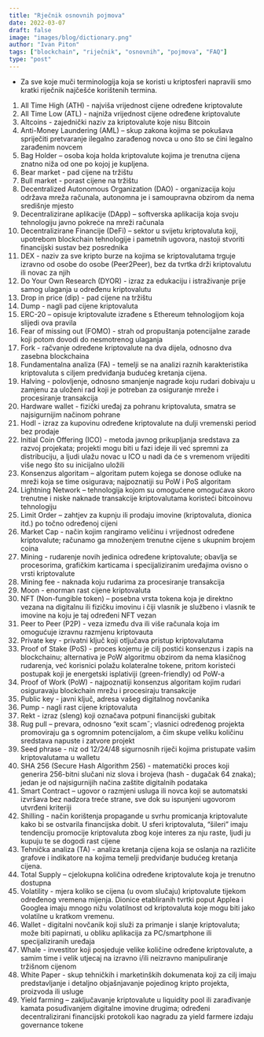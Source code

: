 ```yaml
---
title: "Rječnik osnovnih pojmova"
date: 2022-03-07
draft: false
image: "images/blog/dictionary.png"
author: "Ivan Piton"
tags: ["blockchain", "riječnik", "osnovnih", "pojmova", "FAQ"]
type: "post"
---
```


- Za sve koje muči terminologija koja se koristi u kriptosferi napravili smo kratki riječnik najčešće korištenih termina.



1. All Time High (ATH) - najviša vrijednost cijene određene kriptovalute
2. All Time Low (ATL) - najniža vrijednost cijene određene kriptovalute
3. Altcoins - zajednički naziv za kriptovalute koje nisu Bitcoin
4. Anti-Money Laundering (AML) – skup zakona kojima se pokušava spriječiti pretvaranje ilegalno zarađenog novca u ono što se čini legalno zarađenim novcem
5. Bag Holder – osoba koja holda kriptovalute kojima je trenutna cijena znatno niža od one po kojoj je kupljena.
6. Bear market - pad cijene na tržištu
7. Bull market - porast cijene na tržištu
8. Decentralized Autonomous Organization (DAO) - organizacija koju održava mreža računala, autonomna je i samoupravna obzirom da nema središnje mjesto
9. Decentralizirane aplikacije (DApp) – softverska aplikacija koja svoju tehnologiju javno pokreće na mreži računala
10. Decentralizirane Financije (DeFi) – sektor u svijetu kriptovaluta koji, upotrebom blockchain tehnologije i pametnih ugovora, nastoji stvoriti financijski sustav bez posrednika
11. DEX - naziv za sve kripto burze na kojima se kriptovalutama trguje izravno od osobe do osobe (Peer2Peer), bez da tvrtka drži kriptovalutu ili novac za njih
12. Do Your Own Research (DYOR) - izraz za edukaciju i istraživanje prije samog ulaganja u određenu kriptovalutu
13. Drop in price (dip) - pad cijene na tržištu
14. Dump - nagli pad cijene kriptovaluta
15. ERC-20 – opisuje kriptovalute izrađene s Ethereum tehnologijom koja slijedi ova pravila
16. Fear of missing out (FOMO) - strah od propuštanja potencijalne zarade koji potom dovodi do nesmotrenog ulaganja
17. Fork - račvanje određene kriptovalute na dva dijela, odnosno dva zasebna blockchaina
18. Fundamentalna analiza (FA) - temelji se na analizi raznih karakteristika kriptovaluta s ciljem predviđanja budućeg kretanja cijena.
19. Halving - polovljenje, odnosno smanjenje nagrade koju rudari dobivaju u zamjenu za uloženi rad koji je potreban za osiguranje mreže i procesiranje transakcija
20. Hardware wallet - fizički uređaj za pohranu kriptovaluta, smatra se najsigurnijim načinom pohrane
21. Hodl - izraz za kupovinu određene kriptovalute na dulji vremenski period bez prodaje
22. Initial Coin Offering (ICO) - metoda javnog prikupljanja sredstava za razvoj projekata; projekti mogu biti u fazi ideje ili već spremni za distribuciju, a ljudi ulažu novac u ICO u nadi da će s vremenom vrijediti više nego što su inicijalno uložili
23. Konsenzus algoritam – algoritam putem kojega se donose odluke na mreži koja se time osigurava; najpoznatiji su PoW i PoS algoritam
24. Lightning Network – tehnologija kojom su omogućene omogućava skoro trenutne i niske naknade transakcije kriptovalutama koristeći bitcoinovu tehnologiju
25. Limit Order – zahtjev za kupnju ili prodaju imovine (kriptovaluta, dionica itd.) po točno određenoj cijeni
26. Market Cap - način kojim rangiramo veličinu i vrijednost određene kriptovalute; računamo ga množenjem trenutne cijene s ukupnim brojem coina
27. Mining - rudarenje novih jedinica određene kriptovalute; obavlja se procesorima, grafičkim karticama i specijaliziranim uređajima ovisno o vrsti kriptovalute
28. Mining fee - naknada koju rudarima za procesiranje transakcija
29. Moon - enorman rast cijene kriptovaluta
30. NFT (Non-fungible token) – posebna vrsta tokena koja je direktno vezana na digitalnu ili fizičku imovinu i čiji vlasnik je službeno i vlasnik te imovine na koju je taj određeni NFT vezan
31. Peer to Peer (P2P) - veza između dva ili više računala koja im omogućuje izravnu razmjenu kriptovauta
32. Private key - privatni ključ koji otljučava pristup kriptovalutama
33. Proof of Stake (PoS) - proces kojemu je cilj postići konsenzus i zapis na blockchainu; alternativa je PoW algoritmu obzirom da nema klasičnog rudarenja, već korisnici polažu kolateralne tokene, pritom koristeći postupak koji je energetski isplativiji (green-friendly) od PoW-a
34. Proof of Work (PoW) - najpoznatiji konsenzus algoritam kojim rudari osiguravaju blockchain mrežu i procesiraju transakcije
35. Public key - javni ključ, adresa vašeg digitalnog novčanika
36. Pump - nagli rast cijene kriptovaluta
37. Rekt - izraz (sleng) koji označava potpuni financijski gubitak
38. Rug pull – prevara, odnosno “exit scam˝; vlasnici određenog projekta promoviraju ga s ogromnim potencijalom, a čim skupe veliku količinu sredstava napuste i zatvore projekt
39. Seed phrase - niz od 12/24/48 sigurnosnih riječi kojima pristupate vašim kriptovalutama u walletu
40. SHA 256 (Secure Hash Algorithm 256) - matematički proces koji generira 256-bitni slučani niz slova i brojeva (hash - dugačak 64 znaka); jedan je od najsigurnijih načina zaštite digitalnih podataka
41. Smart Contract – ugovor o razmjeni usluga ili novca koji se automatski izvršava bez nadzora treće strane, sve dok su ispunjeni ugovorom utvrđeni kriteriji
42. Shilling - način korištenja propagande u svrhu promicanja kriptovalute kako bi se ostvarila financijska dobit. U sferi kriptovaluta, “šileri” imaju tendenciju promocije kriptovaluta zbog koje interes za nju raste, ljudi ju kupuju te se dogodi rast cijene
43. Tehnička analiza (TA) - analiza kretanja cijena koja se oslanja na različite grafove i indikatore na kojima temelji predviđanje budućeg kretanja cijena.
44. Total Supply – cjelokupna količina određene kriptovalute koja je trenutno dostupna
45. Volatility - mjera koliko se cijena (u ovom slučaju) kriptovalute tijekom određenog vremena mijenja. Dionice etabliranih tvrtki poput Applea i Googlea imaju mnogo nižu volatilnost od kriptovaluta koje mogu biti jako volatilne u kratkom vremenu.
46. Wallet - digitalni novčanik koji služi za primanje i slanje kriptovaluta; može biti papirnati, u obliku aplikacija za PC/smartphone ili specijaliziranih uređaja
47. Whale - investitor koji posjeduje velike količine određene kriptovalute, a samim time i velik utjecaj na izravno i/ili neizravno manipuliranje tržišnom cijenom
48. White Paper - skup tehničkih i marketinških dokumenata koji za cilj imaju predstavljanje i detaljno objašnjavanje pojedinog kripto projekta, proizvoda ili usluge
49. Yield farming – zaključavanje kriptovalute u liquidity pool ili zarađivanje kamata posuđivanjem digitalne imovine drugima; određeni decentralizirani financijski protokoli kao nagradu za yield farmere izdaju governance tokene

